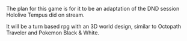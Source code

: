 The plan for this game is for it to be an adaptation of the DND session Hololive Tempus did on stream.

It will be a turn based rpg with an 3D world design, similar to Octopath Traveler and Pokemon Black & White.
